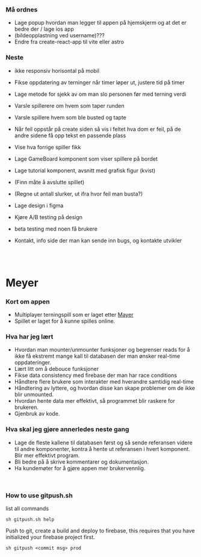 ### Må ordnes
- Lage popup hvordan man legger til appen på hjemskjerm og at det er bedre der / lage ios app
- (bildeopplastning ved username)???
- Endre fra create-react-app til vite eller astro

### Neste
- ikke responsiv horisontal på mobil
- Fikse oppdatering av terninger når timer løper ut, justere tid på timer
- Lage metode for sjekk av om man slo personen før med terning verdi
- Varsle spillerere om hvem som taper runden
- Varsle spillere hvem som ble busted og tapte

- Når feil oppstår på create siden så vis i feltet hva dom er feil, på de andre sidene få opp tekst en passende plass

- Vise hva forrige spiller fikk
- Lage GameBoard komponent som viser spillere på bordet

- Lage tutorial komponent, avsnitt med grafisk figur (kvist)
 
- (Finn måte å avslutte spillet)
- (Regne ut antall slurker, ut ifra hvor feil man busta?)

- Lage design i figma
- Kjøre A/B testing på design
- beta testing med noen få brukere

- Kontakt, info side der man kan sende inn bugs, og kontakte utvikler

<br/><br/>

# Meyer

### Kort om appen
- Multiplayer terningspill som er laget etter <a href="https://da.wikipedia.org/wiki/Meyer_(terningspil)">Mayer</a>
- Spillet er laget for å kunne spilles online.

### Hva har jeg lært
- Hvordan man mounter/unmounter funksjoner og begrenser reads for å ikke få ekstremt mange kall til databasen der man ønsker real-time oppdateringer.
- Lært litt om å debouce funksjoner
- Fikse data consistency med firebase der man har race conditions
- Håndtere flere brukere som interakter med hverandre samtidig real-time
- Håndtering av lyttere, og hvordan disse kan skape problemer om de ikke blir unmounted.
- Hvordan hente data mer effektivt, så programmet blir raskere for brukeren.
- Gjenbruk av kode.

### Hva skal jeg gjøre annerledes neste gang
- Lage de fleste kallene til databasen først og så sende referansen videre til andre komponenter, kontra å hente ut referansen i hvert komponent. Blir mer effektivt program.
- Bli bedre på å skrive kommentarer og dokumentasjon.
- Ha kundemøter for å gjøre appen mer brukervennlig.

<br />

### How to use gitpush.sh
list all commands
```
sh gitpush.sh help
```
Push to git, create a build and deploy to firebase, this requires that you have initialized your firebase project first.
```
sh gitpush <commit msg> prod
```